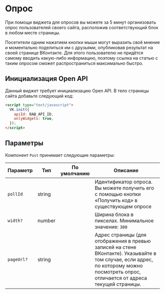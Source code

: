 # Опрос

При помощи виджета для опросов вы можете за 5 минут организовать опрос
пользователей своего сайта, расположив соответствующий блок в любом месте
страницы.

Посетители одним нажатием кнопки мыши могут выразить своё мнение и моментально
поделиться им с друзьями, опубликовав результат на своей странице ВКонтакте.
Для этого пользователю не придётся самому вводить какую-либо информацию,
поэтому ссылка на статью с таким опросом сможет распространиться максимально
быстро.

## Инициализация Open API

Данный виджет требует инициализацию Open API. В тело страницы сайта добавьте
следующий код:

```html
<script type="text/javascript">
  VK.init({
    apiId: ВАШ_API_ID,
    onlyWidgets: true,
  });
</script>
```

## Параметры

Компонент `Post` принимает следующие параметры:

| Параметр   | Тип    | По умолчанию | Описание                                                                                                                                                                              |
| ---------- | ------ | ------------ | ------------------------------------------------------------------------------------------------------------------------------------------------------------------------------------- |
| `pollId`   | string |              | Идентификатор опроса. Вы можете получить его с помощью кнопки «Получить код» в существующем опросе                                                                                    |
| `width?`   | number |              | Ширина блока в пикселах. Минимальное значение: `300`                                                                                                                                  |
| `pageUrl?` | string |              | Адрес страницы (для отображения в превью записей на стене ВКонтакте). Указывайте в том случае, если адрес, по которому можно посмотреть опрос, отличается от адреса текущей страницы. |
